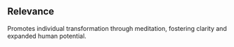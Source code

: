  ## Relevance 
 Promotes individual transformation through meditation, fostering clarity and expanded human potential.